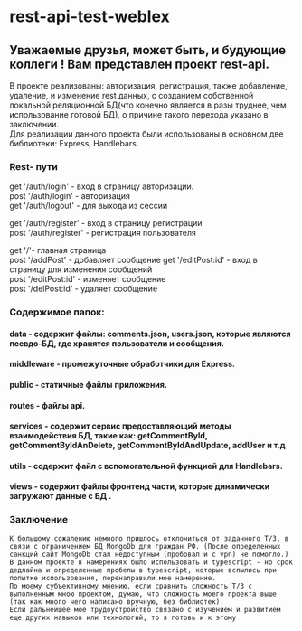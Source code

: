 # rest-api-test-weblex  
  
  ## Уважаемые друзья, может быть, и будующие коллеги ! Вам представлен проект rest-api.  
  В проекте реализованы: авторизация, регистрация, также добавление, удаление, и изменение rest данных, с созданием собственной локальной реляционной БД(что конечно является в разы труднее, чем использование готовой БД), о причине такого перехода указано в заключении.  
  Для реализации данного проекта были использованы в основном две библиотеки: Express, Handlebars.  
    
      
   ### Rest- пути  
   get '/auth/login' - вход в страницу авторизации.    
   post '/auth/login' - авторизация  
   get '/auth/logout' - для выхода из сессии  
     
     
   get '/auth/register' - вход в страницу регистрации  
   post '/auth/register' - регистрация пользователя  
     
   get '/'- главная страница  
   post '/addPost' - добавляет сообщение
   get '/editPost:id' - вход в страницу для изменения сообщений  
   post '/editPost:id' - изменяет сообщение  
   post '/delPost:id' - удаляет сообщение
   
   
   
     
       
   ### Содержимое папок:  
   #### data - содержит файлы: comments.json, users.json, которые являются псевдо-БД, где хранятся пользователи и сообщения.
   #### middleware - промежуточные обработчики для Express.  
   #### public - статичные файлы приложения.  
   #### routes - файлы api. 
   #### services - содержит сервис предоставляющий методы взаимодействия БД, такие как: getCommentById, getCommentByIdAnDelete, getCommentByIdAndUpdate, addUser и т.д  
   #### utils - содержит файл с вспомогательной функцией для Handlebars.
   #### views - содержит файлы фронтенд части, которые динамически загружают данные с БД .
   
 ### Заключение 
    К большому сожалению немного пришлось отклониться от заданного Т/З, в связи с ограничением БД MongoDb для граждан РФ. (После определенных санкций сайт MongoDb стал недоступным (пробовал и c vpn) не помогло.)
    В данном проекте в намерениях было использовать и typescript - но срок дедлайна и определенные пробелы в typescript, которые вспылись при попытке использования, перенаправили мое намерение.  
    По моему субъективному мнению, если сравнить сложность Т/З с выполненным мною проектом, думаю, что сложность моего проекта выше (так как много чего написано вручную, без библиотек).  
    Если дальнейшее мое трудоустройство связано с изучением и развитием еще других навыков или технологий, то я готовь и к этому
    
    
   
   

   
   
